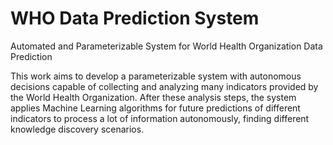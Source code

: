 # WHO Data Prediction System

Automated and Parameterizable System for World Health Organization Data Prediction

This work aims to develop a parameterizable system with autonomous decisions capable of collecting and analyzing many indicators provided by the World Health Organization. After these analysis steps, the system applies Machine Learning algorithms for future predictions of different indicators to process a lot of information autonomously, finding different knowledge discovery scenarios.
